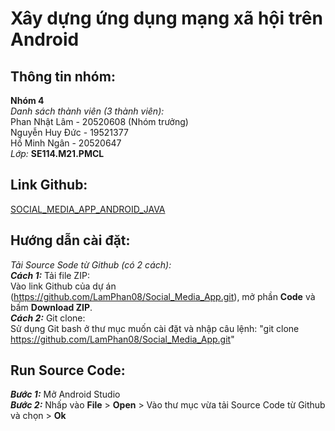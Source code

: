 # Xây dựng ứng dụng mạng xã hội trên Android 
## Thông tin nhóm:  
**Nhóm 4**  
*Danh sách thành viên (3 thành viên):*  
Phan Nhật Lâm - 20520608 (Nhóm trưởng)  
Nguyễn Huy Đức - 19521377  
Hồ Minh Ngân - 20520647   
*Lớp:* **SE114.M21.PMCL**   
## Link Github:  
[SOCIAL_MEDIA_APP_ANDROID_JAVA](https://github.com/LamPhan08/Social_Media_App.git)
## Hướng dẫn cài đặt:
*Tải Source Sode từ Github (có 2 cách):*   
***Cách 1:*** Tải file ZIP:  
Vào link Github của dự án (https://github.com/LamPhan08/Social_Media_App.git), mở phần **Code** và bấm **Download ZIP**.  
***Cách 2:*** Git clone:  
Sử dụng Git bash ở thư mục muốn cài đặt và nhập câu lệnh: "git clone https://github.com/LamPhan08/Social_Media_App.git"
## Run Source Code:   
***Bước 1:*** Mở Android Studio  
***Bước 2:*** Nhấp vào **File** > **Open** > Vào thư mục vừa tải Source Code từ Github và chọn > **Ok**

